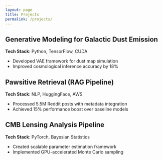 ```yaml
---
layout: page
title: Projects
permalink: /projects/
---
```


## Generative Modeling for Galactic Dust Emission
**Tech Stack**: Python, TensorFlow, CUDA
- Developed VAE framework for dust map simulation
- Improved cosmological inference accuracy by 18%

## Pawsitive Retrieval (RAG Pipeline)
**Tech Stack**: NLP, HuggingFace, AWS
- Processed 5.5M Reddit posts with metadata integration
- Achieved 15% performance boost over baseline models

## CMB Lensing Analysis Pipeline
**Tech Stack**: PyTorch, Bayesian Statistics
- Created scalable parameter estimation framework
- Implemented GPU-accelerated Monte Carlo sampling